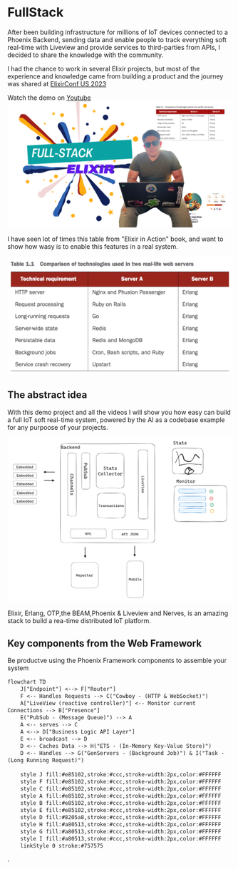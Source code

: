 # FullStack

After been building infrastructure for millions of IoT devices connected to a Phoenix Backend, sending data and enable people to track everything soft real-time with Liveview and provide services to third-parties from APIs, I decided to share the knowledge with the community.

I had the chance to work in several Elixir projects, but most of the experience and knowledge came from building a product and the journey was shared at [ElixirConf US 2023](https://www.youtube.com/watch?v=YWDCXbjircQ)

Watch the demo on [Youtube](https://www.youtube.com/watch?v=ZMFXT9YDu-o)
[![Watch the demo](./static/thumbnail.png)](https://www.youtube.com/watch?v=ZMFXT9YDu-o)

I have seen lot of times this table from "Elixir in Action" book, and want to show how wasy is to enable this features in a real system. 

![plot](./static/erlang_features.png)

## The abstract idea 
With this demo project and all the videos I will show you how easy can build a full IoT soft real-time system, powered by the AI as a codebase example for any purpoose of your projects.

![plot](./static/idea.png)

Elixir, Erlang, OTP,the BEAM,Phoenix & Liveview and Nerves, is an amazing stack to build a rea-time distributed IoT platform.

## Key components from the Web Framework
Be productve using the Phoenix Framework components to assemble your system

```mermaid
flowchart TD
    J["Endpoint"] <--> F["Router"]
    F <-- Handles Requests --> C("Cowboy - (HTTP & WebSocket)")
    A["LiveView (reactive controller)"] <-- Monitor current Connections --> B["Presence"]
    E("PubSub - (Message Queue)") --> A
    A <-- serves --> C
    A <--> D["Business Logic API Layer"]
    E <-- broadcast --> D
    D <-- Caches Data --> H("ETS - (In-Memory Key-Value Store)")
    D <-- Handles --> G("GenServers - (Background Job)") & I("Task - (Long Running Request)")

    style J fill:#e85102,stroke:#ccc,stroke-width:2px,color:#FFFFFF
    style F fill:#e85102,stroke:#ccc,stroke-width:2px,color:#FFFFFF
    style C fill:#e85102,stroke:#ccc,stroke-width:2px,color:#FFFFFF
    style A fill:#e85102,stroke:#ccc,stroke-width:2px,color:#FFFFFF
    style B fill:#e85102,stroke:#ccc,stroke-width:2px,color:#FFFFFF
    style E fill:#e85102,stroke:#ccc,stroke-width:2px,color:#FFFFFF
    style D fill:#8205a8,stroke:#ccc,stroke-width:2px,color:#FFFFFF
    style H fill:#a80513,stroke:#ccc,stroke-width:2px,color:#FFFFFF
    style G fill:#a80513,stroke:#ccc,stroke-width:2px,color:#FFFFFF
    style I fill:#a80513,stroke:#ccc,stroke-width:2px,color:#FFFFFF
    linkStyle 0 stroke:#757575
```

.



